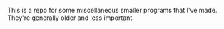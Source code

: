 This is a repo for some miscellaneous smaller programs that I've made. They're generally older and less important.
